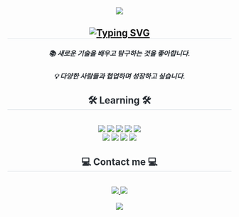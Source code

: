 <div align= "center">
    <img src="https://capsule-render.vercel.app/api?type=waving&color=gradient&height=240&text=Hello👋%20J.K.%20World%20!&animation=fadeIn&fontColor=000000&fontSize=70" />
    </div>
    <div align= "center"> 
    <h2 style="border-bottom: 1px solid #d8dee4; color: #282d33;"><a href="https://git.io/typing-svg"><img src="https://readme-typing-svg.demolab.com?font=Jua&size=28&pause=1000&color=D8DEE4&vCenter=true&width=750&lines=%F0%9F%9A%80+%ED%94%84%EB%A1%A0%ED%8A%B8%EC%97%94%EB%93%9C+%EA%B0%9C%EB%B0%9C%EC%9E%90%EB%A1%9C+%EC%84%B1%EC%9E%A5%ED%95%98%EA%B3%A0+%EC%8B%B6%EC%9D%80+%EC%97%B4%EC%A0%95%EC%A0%81%EC%9D%B8+%EA%B0%9C%EB%B0%9C%EC%9E%90+%EC%9E%85%EB%8B%88%EB%8B%A4.+%F0%9F%9A%80" alt="Typing SVG" /></a></h2>  
    <div style="font-weight: 700; font-size: 15px; text-align: center; color: #282d33;"><h5>📚 새로운 기술을 배우고 탐구하는 것을 좋아합니다.</h5><h5>💡 다양한 사람들과 협업하며 성장하고 싶습니다.</h5></div> 
    </div>
    <div align= "center">
    <h2 style="border-bottom: 1px solid #d8dee4; color: #282d33;">🛠️ Learning 🛠️</h2> <br> 
    <div style="margin: 0 auto; text-align: center;" align= "center"> <img src="https://img.shields.io/badge/HTML5-E34F26?style=for-the-badge&logo=HTML5&logoColor=white">
          <img src="https://img.shields.io/badge/CSS3-1572B6?style=for-the-badge&logo=CSS3&logoColor=white">
          <img src="https://img.shields.io/badge/Javascript-F7DF1E?style=for-the-badge&logo=Javascript&logoColor=white">
          <img src="https://img.shields.io/badge/Java-007396?style=for-the-badge&logo=Java&logoColor=white">
          <img src="https://img.shields.io/badge/Android-3DDC84?style=for-the-badge&logo=Android&logoColor=white">
          <br/><img src="https://img.shields.io/badge/React-61DAFB?style=for-the-badge&logo=React&logoColor=white">
          <img src="https://img.shields.io/badge/Next.js-000000?style=for-the-badge&logo=Next.js&logoColor=white">
          <img src="https://img.shields.io/badge/Figma-F24E1E?style=for-the-badge&logo=Figma&logoColor=white">
          <img src="https://img.shields.io/badge/MySQL-4479A1?style=for-the-badge&logo=MySQL&logoColor=white">
          </div><div></div>
    </div>
    <div align= "center">
    <h2 style="border-bottom: 1px solid #d8dee4; color: #282d33;">💻 Contact me 💻</h2> <br> 
    <div align= "center"> <a href=https://www.instagram.com/wn._rud__dl/> <img src="https://img.shields.io/badge/Instagram-E4405F?style=for-the-badge&logo=Instagram&logoColor=white&link=https://www.instagram.com/wn._rud__dl/"> </a>
         <a href=mailto:hjk000hjk17@gmail.com> <img src="https://img.shields.io/badge/Gmail-EA4335?style=for-the-badge&logo=Gmail&logoColor=white&link=mailto:hjk000hjk17@gmail.com"> </a>
          </div>  <br> 
    <div align= "center"> <a href="https://hits.seeyoufarm.com"> <img src="https://hits.seeyoufarm.com/api/count/incr/badge.svg?url=https%3A%2F%2Fgithub.com%2FH-JuKyung%2F&count_bg=%23000000&title_bg=%23000000&icon=github.svg&icon_color=%23FFFFFF&title=GitHub&edge_flat=false"/></a>
       </div> 
    </div>
    

<!--
**H-JuKyung/H-JuKyung** is a ✨ _special_ ✨ repository because its `README.md` (this file) appears on your GitHub profile.

Here are some ideas to get you started:

- 🔭 I’m currently working on ...
- 🌱 I’m currently learning ...
- 👯 I’m looking to collaborate on ...
- 🤔 I’m looking for help with ...
- 💬 Ask me about ...
- 📫 How to reach me: ...
- 😄 Pronouns: ...
- ⚡ Fun fact: ...
-->
